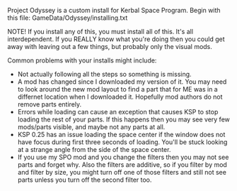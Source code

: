 Project Odyssey is a custom install for Kerbal Space Program.
Begin with this file: GameData/Odyssey/installing.txt

NOTE! If you install any of this, you must install all of this. It's all interdependent. If you REALLY know what you're doing then you could get away with leaving out a few things, but probably only the visual mods.

Common problems with your installs might include:
* Not actually following all the steps so something is missing.
* A mod has changed since I downloaded my version of it. You may need to look around the new mod layout to find a part that for ME was in a differnet location when I downloaded it. Hopefully mod authors do not remove parts entirely.
* Errors while loading can cause an exception that causes KSP to stop loading the rest of your parts. If this happens then you may see very few mods/parts visible, and maybe not any parts at all.
* KSP 0.25 has an issue loading the space center if the window does not have focus during first three seconds of loading. You'll be stuck looking at a strange angle from the side of the space center.
* If you use my SPO mod and you change the filters then you may not see parts and forget why. Also the filters are additive, so if you filter by mod and filter by size, you might turn off one of those filters and still not see parts unless you turn off the second filter too.
